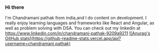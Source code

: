 ### Hi there
I'm Chandramani pathak from india,and I do content on development. I really enjoy learning languages and frameworks like React and Angular, as well as problem solving with DSA. You can check out my linkedin at https://www.linkedin.com/in/chandramani-pathak-9209a9211
[![Anurag's GitHub stats](https://github-readme-stats.vercel.app/api?username=chandramani pathak)](https://github.com/anuraghazra/github-readme-stats)
